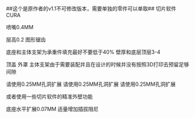 ##这个是原作者的v1.1不可修改版本，需要单独的零件可以单取##
切片软件CURA

喷嘴0.4MM

层高0.2   图形锯齿

底座和主体支架为承重件填充最好不要低于40% 壁厚和底层顶层3-4

顶盖 外罩 主体支架由于需要装配并且在设计的时候并没有按照3D打印去预留足够间隙 

请使用0.25MM孔洞扩展 请使用0.25MM孔洞扩展 请使用0.25MM孔洞扩展

或者使用一些切片软件的精准外壁功能

底座水平扩展0.07MM 适量增加插拔阻尼

